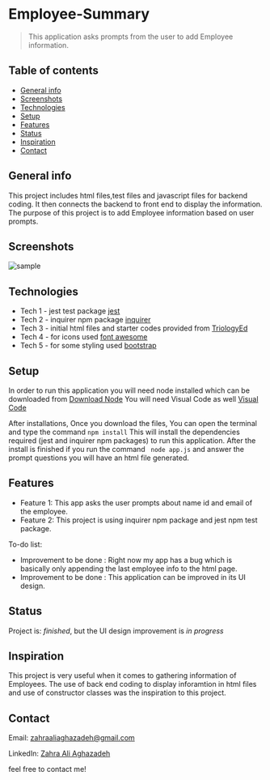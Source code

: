# Employee-Summary
> This application asks prompts from the user to add Employee information.

## Table of contents
* [General info](#general-info)
* [Screenshots](#screenshots)
* [Technologies](#technologies)
* [Setup](#setup)
* [Features](#features)
* [Status](#status)
* [Inspiration](#inspiration)
* [Contact](#contact)

## General info
This project includes html files,test files and javascript files for backend coding. It then connects the backend to front end to display the information. The purpose of this project is to add Employee information based on user prompts.


## Screenshots
![sample](assets/gif1.gif)

## Technologies
* Tech 1 - jest test package [jest](https://www.npmjs.com/package/jest)
* Tech 2 - inquirer npm package [inquirer](https://www.npmjs.com/package/inquirer)
* Tech 3 - initial html files and starter codes provided from [TriologyEd](https://www.trilogyed.com/)
* Tech 4 - for icons used [font awesome](https://fontawesome.com/)
* Tech 5 - for some styling used [bootstrap](https://getbootstrap.com/)

## Setup
In order to run this application you will need node installed which can be downloaded from [Download Node](https://nodejs.org/en/download/) You will need Visual Code as well [Visual Code](https://code.visualstudio.com/)

After installations, Once you download the files, You can open the terminal and type the command ``` npm install ``` This will install the dependencies required (jest and inquirer npm packages) to run this application. After the install is finished if you run the command ``` node app.js``` and answer the prompt questions you will have an html file generated.



## Features
* Feature 1: This app asks the user prompts about name id and email of the employee.
* Feature 2: This project is using inquirer npm package and jest npm test package.


To-do list:
* Improvement to be done : Right now my app has a bug which is basically only appending the last employee info to the html page.
* Improvement to be done : This application can be improved in its UI design.



## Status
Project is: _finished_, but the UI design improvement is _in progress_

## Inspiration
This project is very useful when it comes to gathering information of Employees. The use of back end coding to display inforamtion in html files and use of constructor classes was the inspiration to this project.

## Contact
Email: zahraaliaghazadeh@gmail.com

LinkedIn: [Zahra Ali Aghazadeh](https://www.linkedin.com/in/zahraaliaghazadeh)

feel free to contact me!
